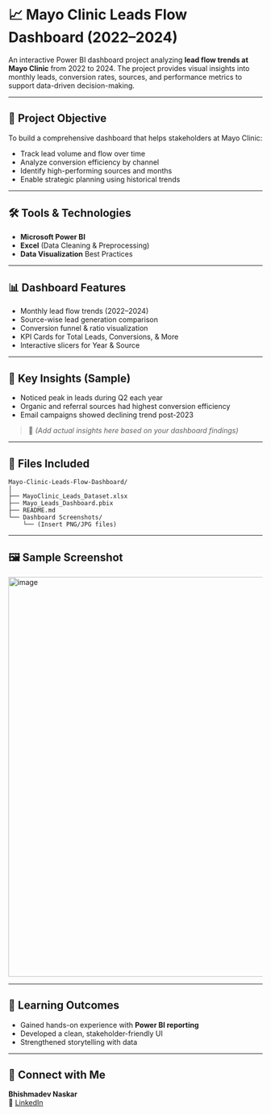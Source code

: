 # 📈 Mayo Clinic Leads Flow Dashboard (2022–2024)

An interactive Power BI dashboard project analyzing **lead flow trends at Mayo Clinic** from 2022 to 2024. The project provides visual insights into monthly leads, conversion rates, sources, and performance metrics to support data-driven decision-making.

---

## 🎯 Project Objective

To build a comprehensive dashboard that helps stakeholders at Mayo Clinic:

- Track lead volume and flow over time  
- Analyze conversion efficiency by channel  
- Identify high-performing sources and months  
- Enable strategic planning using historical trends

---

## 🛠️ Tools & Technologies

- **Microsoft Power BI**  
- **Excel** (Data Cleaning & Preprocessing)  
- **Data Visualization** Best Practices

---

## 📊 Dashboard Features

- Monthly lead flow trends (2022–2024)  
- Source-wise lead generation comparison  
- Conversion funnel & ratio visualization  
- KPI Cards for Total Leads, Conversions, & More  
- Interactive slicers for Year & Source

---

## 🧠 Key Insights (Sample)

- Noticed peak in leads during Q2 each year  
- Organic and referral sources had highest conversion efficiency  
- Email campaigns showed declining trend post-2023

> 📌 *(Add actual insights here based on your dashboard findings)*

---

## 📎 Files Included

```
Mayo-Clinic-Leads-Flow-Dashboard/
│
├── MayoClinic_Leads_Dataset.xlsx
├── Mayo_Leads_Dashboard.pbix
├── README.md
└── Dashboard Screenshots/
    └── (Insert PNG/JPG files)
```

---

## 🖼️ Sample Screenshot

<img width="1423" height="793" alt="image" src="https://github.com/user-attachments/assets/e7659df1-64a3-46bc-a075-5a6916abf594" />


---

## 🌱 Learning Outcomes

- Gained hands-on experience with **Power BI reporting**  
- Developed a clean, stakeholder-friendly UI  
- Strengthened storytelling with data

---

## 🔗 Connect with Me

**Bhishmadev Naskar**  
📧 [LinkedIn](https://www.linkedin.com/in/bhishmadevnaskar/)


